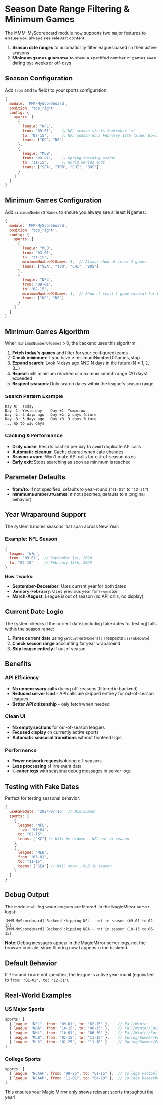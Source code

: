 # Season Date Range Filtering & Minimum Games

The MMM-MyScoreboard module now supports two major features to ensure you always see relevant content:

1. **Season date ranges** to automatically filter leagues based on their active seasons
2. **Minimum games guarantee** to show a specified number of games even during bye weeks or off-days

## Season Configuration

Add `from` and `to` fields to your sports configuration:

```javascript
{
  module: 'MMM-MyScoreboard',
  position: 'top_right',
  config: {
    sports: [
      {
        league: "NFL",
        from: "09-01",    // NFL season starts September 1st
        to: "02-15",      // NFL season ends February 15th (Super Bowl)
        teams: ["KC", "NE"]
      },
      {
        league: "MLB",
        from: "03-01",    // Spring training starts
        to: "11-15",      // World Series ends
        teams: ["SEA", "TOR", "CHI", "BOS"]
      }
    ]
  }
}
```

## Minimum Games Configuration

Add `minimumNumberOfGames` to ensure you always see at least N games:

```javascript
{
  module: 'MMM-MyScoreboard',
  position: 'top_right',
  config: {
    sports: [
      {
        league: "MLB",
        from: "03-01",
        to: "11-15",
        minimumNumberOfGames: 3,  // Always show at least 3 games
        teams: ["SEA", "TOR", "CHI", "BOS"]
      },
      {
        league: "NFL", 
        from: "09-01",
        to: "02-15",
        minimumNumberOfGames: 1,  // Show at least 1 game (useful for bye weeks)
        teams: ["KC", "NE"]
      }
    ]
  }
}
```

## Minimum Games Algorithm

When `minimumNumberOfGames` > 0, the backend uses this algorithm:

1. **Fetch today's games** and filter for your configured teams
2. **Check minimum**: If you have ≥ minimumNumberOfGames, stop
3. **Expand search**: Look N days ago AND N days in the future (N = 1, 2, 3...)
4. **Repeat** until minimum reached or maximum search range (20 days) exceeded
5. **Respect seasons**: Only search dates within the league's season range

### Search Pattern Example
```
Day 0:  Today
Day -1: Yesterday    Day +1: Tomorrow  
Day -2: 2 days ago   Day +2: 2 days future
Day -3: 3 days ago   Day +3: 3 days future
... up to ±20 days
```

### Caching & Performance
- **Daily cache**: Results cached per day to avoid duplicate API calls
- **Automatic cleanup**: Cache cleared when date changes
- **Season-aware**: Won't make API calls for out-of-season dates
- **Early exit**: Stops searching as soon as minimum is reached

## Parameter Defaults

- **from/to**: If not specified, defaults to year-round (`"01-01"` to `"12-31"`)
- **minimumNumberOfGames**: If not specified, defaults to `0` (original behavior)

## Year Wraparound Support

The system handles seasons that span across New Year:

### Example: NFL Season
```javascript
{
  league: "NFL",
  from: "09-01",  // September 1st, 2024
  to: "02-15"     // February 15th, 2025
}
```

**How it works:**
- **September-December**: Uses current year for both dates
- **January-February**: Uses previous year for `from` date
- **March-August**: League is out of season (no API calls, no display)

## Current Date Logic

The system checks if the current date (including fake dates for testing) falls within the season range:

1. **Parse current date** using `getCurrentMoment()` (respects `useFakeDate`)
2. **Check season range** accounting for year wraparound
3. **Skip league entirely** if out of season

## Benefits

### API Efficiency
- **No unnecessary calls** during off-seasons (filtered in backend)
- **Reduced server load** - API calls are skipped entirely for out-of-season leagues
- **Better API citizenship** - only fetch when needed

### Clean UI
- **No empty sections** for out-of-season leagues
- **Focused display** on currently active sports
- **Automatic seasonal transitions** without frontend logic

### Performance
- **Fewer network requests** during off-seasons
- **Less processing** of irrelevant data
- **Cleaner logs** with seasonal debug messages in server logs

## Testing with Fake Dates

Perfect for testing seasonal behavior:

```javascript
{
  useFakeDate: '2024-07-15', // Mid-summer
  sports: [
    {
      league: "NFL",
      from: "09-01",
      to: "02-15",
      teams: ["KC"] // Will be hidden - NFL out of season
    },
    {
      league: "MLB", 
      from: "03-01",
      to: "11-15",
      teams: ["SEA"] // Will show - MLB in season
    }
  ]
}
```

## Debug Output

The module will log when leagues are filtered (in the MagicMirror server logs):

```
[MMM-MyScoreboard] Backend skipping NFL - not in season (09-01 to 02-15)
[MMM-MyScoreboard] Backend skipping NBA - not in season (10-15 to 06-15)
```

**Note**: Debug messages appear in the MagicMirror server logs, not the browser console, since filtering now happens in the backend.

## Default Behavior

If `from` and `to` are not specified, the league is active year-round (equivalent to `from: "01-01", to: "12-31"`).

## Real-World Examples

### US Major Sports
```javascript
sports: [
  { league: "NFL", from: "09-01", to: "02-15" },    // Fall/Winter
  { league: "NBA", from: "10-15", to: "06-15" },    // Fall/Winter/Spring  
  { league: "NHL", from: "10-01", to: "06-30" },    // Fall/Winter/Spring
  { league: "MLB", from: "02-15", to: "11-15" },    // Spring/Summer/Fall
  { league: "MLS", from: "02-25", to: "11-10" }     // Spring/Summer/Fall
]
```

### College Sports
```javascript
sports: [
  { league: "NCAAF", from: "08-25", to: "01-15" },  // College Football
  { league: "NCAAM", from: "11-01", to: "04-10" },  // College Basketball
]
```

This ensures your Magic Mirror only shows relevant sports throughout the year!
